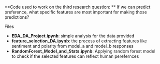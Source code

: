 **Code used to work on the third research question: **
If we can predict preference, what specific features are most important for making those predictions?​

Files
* **EDA_DA_Project.ipynb**: simple analysis for the data provided
* **feature_selection_DA.ipynb**: the process of extracting features like sentiment and polarity from model_a and model_b responses
* **RandomForest_Model_and_Stats.ipynb**: Applying random forest model to check if the selected features can reflect human perefernces
